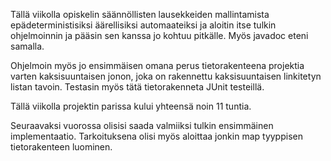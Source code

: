 Tällä viikolla opiskelin säännöllisten lausekkeiden mallintamista epädeterministisiksi
äärellisiksi automaateiksi ja aloitin itse tulkin ohjelmoinnin ja pääsin sen kanssa jo 
kohtuu pitkälle. Myös javadoc eteni samalla.

Ohjelmoin myös jo ensimmäisen omana perus tietorakenteena projektia varten
kaksisuuntaisen jonon, joka on rakennettu kaksisuuntaisen linkitetyn listan 
tavoin. Testasin myös tätä tietorakenneta JUnit testeillä.

Tällä viikolla projektin parissa kului yhteensä noin 11 tuntia.

Seuraavaksi vuorossa olisisi saada valmiiksi tulkin ensimmäinen implementaatio.
Tarkoituksena olisi myös aloittaa jonkin map tyyppisen tietorakenteen luominen.
